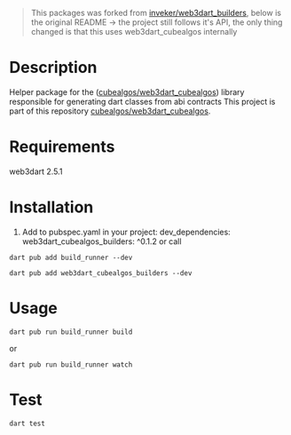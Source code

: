 > This packages was forked from [inveker/web3dart_builders](https://github.com/inveker/web3dart_builders), below is the original README -> the project still follows it's API, the only thing changed is that this uses web3dart_cubealgos internally

# Description

Helper package for the ([cubealgos/web3dart_cubealgos](https://github.com/cubealgos/web3dart_cubealgos)) library responsible for generating dart classes from abi contracts
This project is part of this repository [cubealgos/web3dart_cubealgos](https://github.com/cubealgos/web3dart_cubealgos).

# Requirements

web3dart 2.5.1

# Installation

1. Add to pubspec.yaml in your project: dev_dependencies: web3dart_cubealgos_builders: ^0.1.2 or call

```shell
dart pub add build_runner --dev
```

```shell
dart pub add web3dart_cubealgos_builders --dev
```

# Usage

```shell
dart pub run build_runner build
```

or

```shell
dart pub run build_runner watch
```

# Test

```shell
dart test
```

